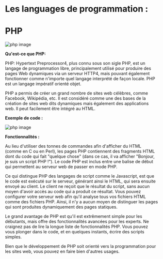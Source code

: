 # Les languages de programmation :

# PHP
![php image](http://mitu.co.in/wp-content/uploads/2015/11/php.png)

**Qu'est-ce que PHP:**

PHP: Hypertext Preprocessor4, plus connu sous son sigle PHP, est un langage de programmation libre, principalement utilisé pour produire des pages Web dynamiques via un serveur HTTP4, mais pouvant également fonctionner comme n'importe quel langage interprété de façon locale. PHP est un langage impératif orienté objet.

PHP a permis de créer un grand nombre de sites web célèbres, comme Facebook, Wikipédia, etc. Il est considéré comme une des bases de la création de sites web dits dynamiques mais également des applications web. Il peut facilement être intégré au HTML.

**Exemple de code :**

![php image](http://pad2.whstatic.com/images/thumb/f/f8/Make-a-PHP-Hit-Counter-Step-8.png/728px-Make-a-PHP-Hit-Counter-Step-8.png)

**Fonctionnalités :**

Au lieu d'utiliser des tonnes de commandes afin d'afficher du HTML (comme en C ou en Perl), les pages PHP contiennent des fragments HTML dont du code qui fait "quelque chose" (dans ce cas, il va afficher "Bonjour, je suis un script PHP !"). Le code PHP est inclus entre une balise de début qui permettent au serveur web de passer en mode PHP.

Ce qui distingue PHP des langages de script comme le Javascript, est que le code est exécuté sur le serveur, générant ainsi le HTML, qui sera ensuite envoyé au client. Le client ne reçoit que le résultat du script, sans aucun moyen d'avoir accès au code qui a produit ce résultat. Vous pouvez configurer votre serveur web afin qu'il analyse tous vos fichiers HTML comme des fichiers PHP. Ainsi, il n'y a aucun moyen de distinguer les pages qui sont produites dynamiquement des pages statiques.

Le grand avantage de PHP est qu'il est extrêmement simple pour les débutants, mais offre des fonctionnalités avancées pour les experts. Ne craignez pas de lire la longue liste de fonctionnalités PHP. Vous pouvez vous plonger dans le code, et en quelques instants, écrire des scripts simples.

Bien que le développement de PHP soit orienté vers la programmation pour les sites web, vous pouvez en faire bien d'autres usages.
